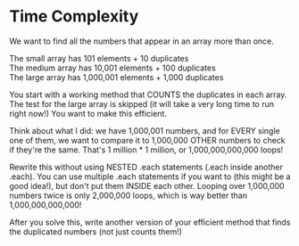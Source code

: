 # Time Complexity

We want to find all the numbers that appear in an array more than once.

The small array has 101 elements + 10 duplicates  
The medium array has 10,001 elements + 100 duplicates  
The large array has 1,000,001 elements + 1,000 duplicates  

You start with a working method that COUNTS the duplicates in each array. The test for the large array is skipped (it will take a very long time to run right now!) You want to make this efficient.

Think about what I did: we have 1,000,001 numbers, and for EVERY single one of them, we want to compare it to 1,000,000 OTHER numbers to check if they're the same. That's 1 million * 1 million, or 1,000,000,000,000 loops!

Rewrite this without using NESTED .each statements (.each inside another .each). You can use multiple .each statements if you want to (this might be a good idea!), but don't put them INSIDE each other. Looping over 1,000,000 numbers twice is only 2,000,000 loops, which is way better than 1,000,000,000,000!

After you solve this, write another version of your efficient method that finds the duplicated numbers (not just counts them!)
